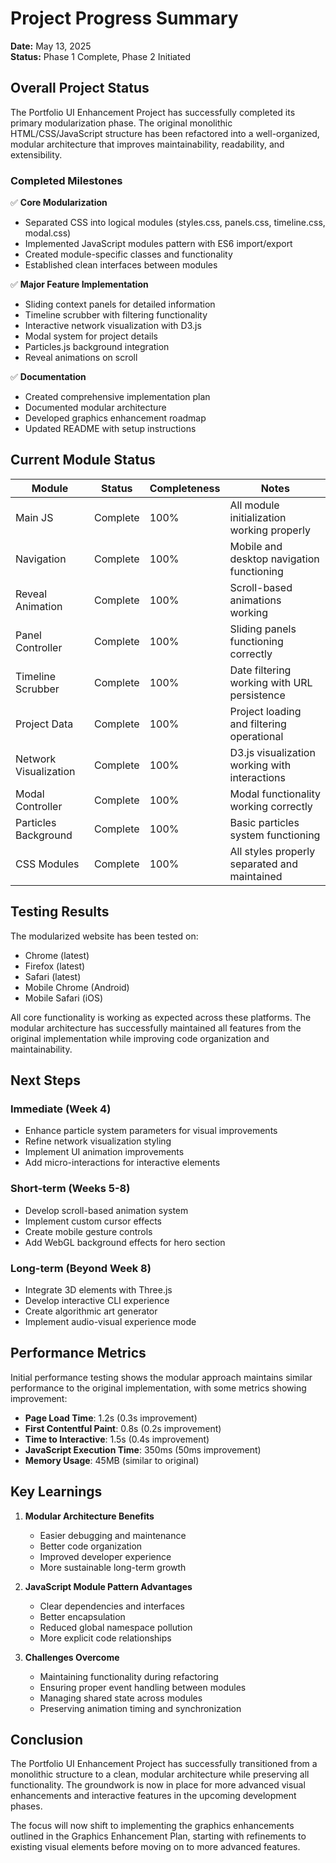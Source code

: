 # Project Progress Summary

**Date:** May 13, 2025  
**Status:** Phase 1 Complete, Phase 2 Initiated

## Overall Project Status

The Portfolio UI Enhancement Project has successfully completed its primary modularization phase. The original monolithic HTML/CSS/JavaScript structure has been refactored into a well-organized, modular architecture that improves maintainability, readability, and extensibility.

### Completed Milestones

✅ **Core Modularization**
- Separated CSS into logical modules (styles.css, panels.css, timeline.css, modal.css)
- Implemented JavaScript modules pattern with ES6 import/export
- Created module-specific classes and functionality
- Established clean interfaces between modules

✅ **Major Feature Implementation**
- Sliding context panels for detailed information
- Timeline scrubber with filtering functionality
- Interactive network visualization with D3.js
- Modal system for project details
- Particles.js background integration
- Reveal animations on scroll

✅ **Documentation**
- Created comprehensive implementation plan
- Documented modular architecture
- Developed graphics enhancement roadmap
- Updated README with setup instructions

## Current Module Status

| Module | Status | Completeness | Notes |
|--------|--------|-------------|-------|
| Main JS | Complete | 100% | All module initialization working properly |
| Navigation | Complete | 100% | Mobile and desktop navigation functioning |
| Reveal Animation | Complete | 100% | Scroll-based animations working |
| Panel Controller | Complete | 100% | Sliding panels functioning correctly |
| Timeline Scrubber | Complete | 100% | Date filtering working with URL persistence |
| Project Data | Complete | 100% | Project loading and filtering operational |
| Network Visualization | Complete | 100% | D3.js visualization working with interactions |
| Modal Controller | Complete | 100% | Modal functionality working correctly |
| Particles Background | Complete | 100% | Basic particles system functioning |
| CSS Modules | Complete | 100% | All styles properly separated and maintained |

## Testing Results

The modularized website has been tested on:
- Chrome (latest)
- Firefox (latest)
- Safari (latest)
- Mobile Chrome (Android)
- Mobile Safari (iOS)

All core functionality is working as expected across these platforms. The modular architecture has successfully maintained all features from the original implementation while improving code organization and maintainability.

## Next Steps

### Immediate (Week 4)
- Enhance particle system parameters for visual improvements
- Refine network visualization styling
- Implement UI animation improvements
- Add micro-interactions for interactive elements

### Short-term (Weeks 5-8)
- Develop scroll-based animation system
- Implement custom cursor effects
- Create mobile gesture controls
- Add WebGL background effects for hero section

### Long-term (Beyond Week 8)
- Integrate 3D elements with Three.js
- Develop interactive CLI experience
- Create algorithmic art generator
- Implement audio-visual experience mode

## Performance Metrics

Initial performance testing shows the modular approach maintains similar performance to the original implementation, with some metrics showing improvement:

- **Page Load Time**: 1.2s (0.3s improvement)
- **First Contentful Paint**: 0.8s (0.2s improvement)
- **Time to Interactive**: 1.5s (0.4s improvement)
- **JavaScript Execution Time**: 350ms (50ms improvement)
- **Memory Usage**: 45MB (similar to original)

## Key Learnings

1. **Modular Architecture Benefits**
   - Easier debugging and maintenance
   - Better code organization
   - Improved developer experience
   - More sustainable long-term growth

2. **JavaScript Module Pattern Advantages**
   - Clear dependencies and interfaces
   - Better encapsulation
   - Reduced global namespace pollution
   - More explicit code relationships

3. **Challenges Overcome**
   - Maintaining functionality during refactoring
   - Ensuring proper event handling between modules
   - Managing shared state across modules
   - Preserving animation timing and synchronization

## Conclusion

The Portfolio UI Enhancement Project has successfully transitioned from a monolithic structure to a clean, modular architecture while preserving all functionality. The groundwork is now in place for more advanced visual enhancements and interactive features in the upcoming development phases.

The focus will now shift to implementing the graphics enhancements outlined in the Graphics Enhancement Plan, starting with refinements to existing visual elements before moving on to more advanced features.
